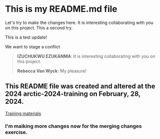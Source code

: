 # This is my README.md file

Let's try to make the changes here.
It is interesting collaborating with you on this project. 
This a second try. 

This is a test update!

We want to stage a conflict

> **IZUCHUKWU EZUKANMA**: It is interesting collaborating with you on this project.
>
> **Rebecca Van Wyck:** My pleasure!

## This README file was created and altered at the 2024 arctic-2024-training on February, 28, 2024.

[Training materials](https://learning.nceas.ucsb.edu/2024-02-arctic/session_09.html)

### I'm maiking more changes now for the merging changes exercise.


